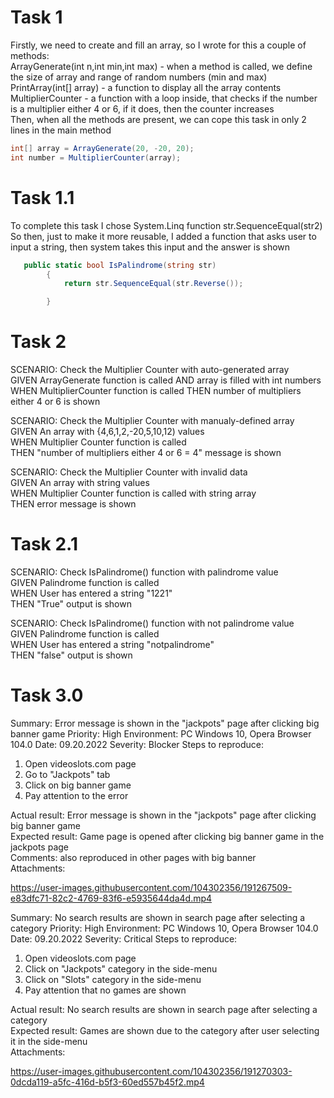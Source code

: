 # Task 1 

Firstly, we need to create and fill an array, so I wrote for this a couple of methods:<br />
ArrayGenerate(int n,int min,int max) - when a method is called, we define the size of array and range of random numbers (min and max)<br />
PrintArray(int[] array) - a function to display all the array contents<br />
MultiplierCounter - a function with a loop inside, that checks if the number is a multiplier either 4 or 6, if it does, then the counter increases<br />
Then, when all the methods are present, we can cope this task in only 2 lines in the main method<br />
```C#
int[] array = ArrayGenerate(20, -20, 20);
int number = MultiplierCounter(array);
```

# Task 1.1<br />
To complete this task I chose System.Linq function str.SequenceEqual(str2)<br />
So then, just to make it more reusable, I added a function that asks user to input a string, then system takes this input and the answer is shown<br />
```C#
   public static bool IsPalindrome(string str)
        {
            return str.SequenceEqual(str.Reverse());

        }
```        
        
# Task 2<br />
SCENARIO: Check the Multiplier Counter with auto-generated array<br />
GIVEN ArrayGenerate function is called
AND array is filled with int numbers
WHEN MultiplierCounter function is called
THEN number of multipliers either 4 or 6 is shown


SCENARIO: Check the Multiplier Counter with manualy-defined array<br />
GIVEN An array with {4,6,1,2,-20,5,10,12) values <br />
WHEN Multiplier Counter function is called<br />
THEN "number of multipliers either 4 or 6 = 4" message is shown <br />

SCENARIO: Check the Multiplier Counter with invalid data<br />
GIVEN An array with string values <br />
WHEN Multiplier Counter function is called with string array <br />
THEN error message is shown <br />

# Task 2.1

 SCENARIO: Check IsPalindrome() function with palindrome value <br />
 GIVEN Palindrome function is called<br />
 WHEN User has entered a string "1221"<br />
 THEN "True" output is shown <br />
 
 SCENARIO: Check IsPalindrome() function with not palindrome value<br />
 GIVEN Palindrome function is called<br />
 WHEN User has entered a string "notpalindrome"<br />
 THEN "false" output is shown <br />
 
 # Task 3.0
 
 Summary: Error message is shown in the "jackpots" page after clicking big banner game 
 Priority: High
 Environment: PC Windows 10, Opera Browser 104.0
 Date: 09.20.2022
 Severity: Blocker
 Steps to reproduce:
 1. Open videoslots.com page
 2. Go to "Jackpots" tab
 3. Click on big banner game
 4. Pay attention to the error<br />



 Actual result: Error message is shown in the "jackpots" page after clicking big banner game<br /> 
 Expected result: Game page is opened after clicking big banner game in the jackpots page<br />
 Comments: also reproduced in other pages with big banner<br />
 Attachments:
 
https://user-images.githubusercontent.com/104302356/191267509-e83dfc71-82c2-4769-83f6-e5935644da4d.mp4

Summary: No search results are shown in search page after selecting a category 
 Priority: High
 Environment: PC Windows 10, Opera Browser 104.0
 Date: 09.20.2022
 Severity: Critical
 Steps to reproduce:
 1. Open videoslots.com page
 2. Click on "Jackpots" category in the side-menu
 3. Click on "Slots" category in the side-menu
 4. Pay attention that no games are shown

 Actual result: No search results are shown in search page after selecting a category <br /> 
 Expected result: Games are shown due to the category after user selecting it in the side-menu<br />
 Attachments:




https://user-images.githubusercontent.com/104302356/191270303-0dcda119-a5fc-416d-b5f3-60ed557b45f2.mp4




